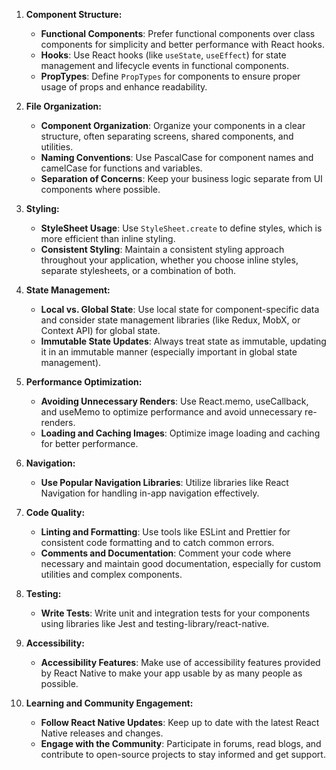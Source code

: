 1. **Component Structure:**
   - **Functional Components**: Prefer functional components over class components for simplicity and better performance with React hooks.
   - **Hooks**: Use React hooks (like `useState`, `useEffect`) for state management and lifecycle events in functional components.
   - **PropTypes**: Define `PropTypes` for components to ensure proper usage of props and enhance readability.

2. **File Organization:**
   - **Component Organization**: Organize your components in a clear structure, often separating screens, shared components, and utilities.
   - **Naming Conventions**: Use PascalCase for component names and camelCase for functions and variables.
   - **Separation of Concerns**: Keep your business logic separate from UI components where possible.

3. **Styling:**
   - **StyleSheet Usage**: Use `StyleSheet.create` to define styles, which is more efficient than inline styling.
   - **Consistent Styling**: Maintain a consistent styling approach throughout your application, whether you choose inline styles, separate stylesheets, or a combination of both.

4. **State Management:**
   - **Local vs. Global State**: Use local state for component-specific data and consider state management libraries (like Redux, MobX, or Context API) for global state.
   - **Immutable State Updates**: Always treat state as immutable, updating it in an immutable manner (especially important in global state management).

5. **Performance Optimization:**
   - **Avoiding Unnecessary Renders**: Use React.memo, useCallback, and useMemo to optimize performance and avoid unnecessary re-renders.
   - **Loading and Caching Images**: Optimize image loading and caching for better performance.

6. **Navigation:**
   - **Use Popular Navigation Libraries**: Utilize libraries like React Navigation for handling in-app navigation effectively.

7. **Code Quality:**
   - **Linting and Formatting**: Use tools like ESLint and Prettier for consistent code formatting and to catch common errors.
   - **Comments and Documentation**: Comment your code where necessary and maintain good documentation, especially for custom utilities and complex components.

8. **Testing:**
   - **Write Tests**: Write unit and integration tests for your components using libraries like Jest and testing-library/react-native.

9. **Accessibility:**
   - **Accessibility Features**: Make use of accessibility features provided by React Native to make your app usable by as many people as possible.

10. **Learning and Community Engagement:**
    - **Follow React Native Updates**: Keep up to date with the latest React Native releases and changes.
    - **Engage with the Community**: Participate in forums, read blogs, and contribute to open-source projects to stay informed and get support.
